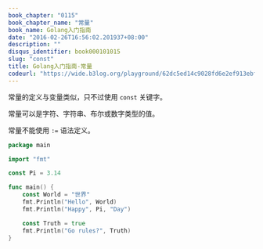 ```yaml
---
book_chapter: "0115"
book_chapter_name: "常量"
book_name: Golang入门指南
date: "2016-02-26T16:56:02.201937+08:00"
description: ""
disqus_identifier: book000101015
slug: "const"
title: Golang入门指南-常量
codeurl: "https://wide.b3log.org/playground/62dc5ed14c9028fd6e2ef913ebf985ac.go"
---
```


常量的定义与变量类似，只不过使用 `const` 关键字。

常量可以是字符、字符串、布尔或数字类型的值。

常量不能使用 `:=` 语法定义。

```go
package main

import "fmt"

const Pi = 3.14

func main() {
	const World = "世界"
	fmt.Println("Hello", World)
	fmt.Println("Happy", Pi, "Day")

	const Truth = true
	fmt.Println("Go rules?", Truth)
}

```

